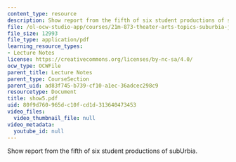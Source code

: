 ```yaml
---
content_type: resource
description: Show report from the fifth of six student productions of subUrbia.
file: /ol-ocw-studio-app/courses/21m-873-theater-arts-topics-suburbia-january-iap-2008/80f9d760965dc10fcd1d313640473453_show5.pdf
file_size: 12993
file_type: application/pdf
learning_resource_types:
- Lecture Notes
license: https://creativecommons.org/licenses/by-nc-sa/4.0/
ocw_type: OCWFile
parent_title: Lecture Notes
parent_type: CourseSection
parent_uid: ad83f745-b739-cf10-a1ec-36adcec298c9
resourcetype: Document
title: show5.pdf
uid: 80f9d760-965d-c10f-cd1d-313640473453
video_files:
  video_thumbnail_file: null
video_metadata:
  youtube_id: null
---
```

Show report from the fifth of six student productions of subUrbia.